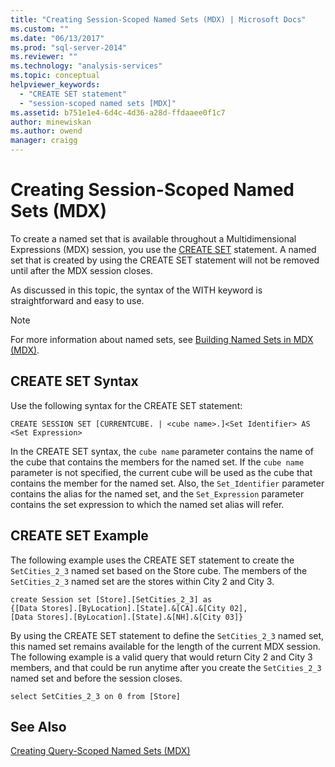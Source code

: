 ```yaml
---
title: "Creating Session-Scoped Named Sets (MDX) | Microsoft Docs"
ms.custom: ""
ms.date: "06/13/2017"
ms.prod: "sql-server-2014"
ms.reviewer: ""
ms.technology: "analysis-services"
ms.topic: conceptual
helpviewer_keywords: 
  - "CREATE SET statement"
  - "session-scoped named sets [MDX]"
ms.assetid: b751e1e4-6d4c-4d36-a28d-ffdaaee0f1c7
author: minewiskan
ms.author: owend
manager: craigg
---
```

# Creating Session-Scoped Named Sets (MDX)
  To create a named set that is available throughout a Multidimensional Expressions (MDX) session, you use the [CREATE SET](/sql/mdx/mdx-data-definition-create-set) statement. A named set that is created by using the CREATE SET statement will not be removed until after the MDX session closes.  
  
 As discussed in this topic, the syntax of the WITH keyword is straightforward and easy to use.  
  
> [!NOTE]  
>  For more information about named sets, see [Building Named Sets in MDX &#40;MDX&#41;](mdx-named-sets-building-named-sets.md).  
  
## CREATE SET Syntax  
 Use the following syntax for the CREATE SET statement:  
  
```  
CREATE SESSION SET [CURRENTCUBE. | <cube name>.]<Set Identifier> AS <Set Expression>  
```  
  
 In the CREATE SET syntax, the `cube name` parameter contains the name of the cube that contains the members for the named set. If the `cube name` parameter is not specified, the current cube will be used as the cube that contains the member for the named set. Also, the `Set_Identifier` parameter contains the alias for the named set, and the `Set_Expression` parameter contains the set expression to which the named set alias will refer.  
  
## CREATE SET Example  
 The following example uses the CREATE SET statement to create the `SetCities_2_3` named set based on the Store cube. The members of the `SetCities_2_3` named set are the stores within City 2 and City 3.  
  
```  
create Session set [Store].[SetCities_2_3] as  
{[Data Stores].[ByLocation].[State].&[CA].&[City 02],  
[Data Stores].[ByLocation].[State].&[NH].&[City 03]}  
```  
  
 By using the CREATE SET statement to define the `SetCities_2_3` named set, this named set remains available for the length of the current MDX session. The following example is a valid query that would return City 2 and City 3 members, and that could be run anytime after you create the `SetCities_2_3` named set and before the session closes.  
  
```  
select SetCities_2_3 on 0 from [Store]  
```  
  
## See Also  
 [Creating Query-Scoped Named Sets &#40;MDX&#41;](mdx-named-sets-creating-query-scoped-named-sets.md)  
  
  
